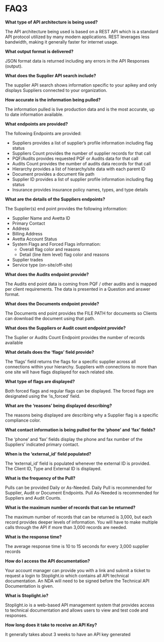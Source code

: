 # FAQ3

<div class="HtmlViewer"><p><strong>What type of API architecture is being used?</strong></p>
<p>The API architecture being used is based on a REST API which is a standard API protocol utilized by many modern applications. REST leverages less bandwidth, making it generally faster for internet usage.</p>
<p><strong>What output format is delivered?</strong></p>
<p>JSON format data is returned including any errors in the API Responses (output).</p>
<p><strong>What does the Supplier API search include?</strong></p>
<p>The supplier API search shows information specific to your apikey and only displays Suppliers connected to your organization.</p>
<p><strong>How accurate is the information being pulled?</strong></p>
<p>The information pulled is live production data and is the most accurate, up to date information available.</p>
<p><strong>What endpoints are provided?</strong></p>
<p>The following Endpoints are provided:</p>
<ul>
<li>Suppliers provides a list of supplier’s profile information including flag status</li>
<li>Suppliers Count provides the number of supplier records for that call</li>
<li>PQF/Audits provides requested PQF or Audits data for that call</li>
<li>Audits Count provides the number of audits data records for that call</li>
<li>Hierarchy provides a list of hierarchy/site data with each parent ID</li>
<li>Document provides a document file path</li>
<li>Supplier ID provides a list of supplier profile information including flag status</li>
<li>Insurance provides insurance policy names, types, and type details</li>
</ul>
<p><strong>What are the details of the Suppliers endpoints?</strong></p>
<p>The Supplier(s) end point provides the following information:</p>
<ul>
<li>Supplier Name and Avetta ID</li>
<li>Primary Contact</li>
<li>Address</li>
<li>Billing Address</li>
<li>Avetta Account Status</li>
<li>System Flags and Forced Flags information:
<ul>
<li>Overall flag color and reasons</li>
<li>Detail (line item level) flag color and reasons</li>
</ul>
</li>
<li>Supplier trades</li>
<li>Service type (on-site/off-site)</li>
</ul>
<p><strong>What does the Audits endpoint provide?</strong></p>
<p>The Audits end point data is coming from PQF / other audits and is mapped per client requirements. The data is presented in a Question and answer format.</p>
<p><strong>What does the Documents endpoint provide?</strong></p>
<p>The Documents end point provides the FILE PATH for documents so Clients can download the document using that path.</p>
<p><strong>What does the Suppliers or Audit count endpoint provide?</strong></p>
<p>The Suplier or Audits Count Endpoint provides the number of records available</p>
<p><strong>What details does the ‘flags’ field provide?</strong></p>
<p>The ‘flags’ field returns the flags for a specific supplier across all connections within your hierarchy. Suppliers with connections to more than one site will have flags displayed for each related site.</p>
<p><strong>What type of flags are displayed?</strong></p>
<p>Both forced flags and regular flags can be displayed. The forced flags are designated using the ‘is_forced’ field.</p>
<p><strong>What are the ‘reasons’ being displayed describing?</strong></p>
<p>The reasons being displayed are describing why a Supplier flag is a specific compliance color.</p>
<p><strong>What contact information is being pulled for the ‘phone’ and ‘fax’ fields?</strong></p>
<p>The ‘phone’ and ‘fax’ fields display the phone and fax number of the Suppliers’ indicated primary contact.</p>
<p><strong>When is the ‘external_id’ field populated?</strong></p>
<p>The ‘external_id’ field is populated whenever the external ID is provided. The Client ID, Type and External ID is displayed.</p>
<p><strong>What is the frequency of the Pull?</strong></p>
<p>Pulls can be provided Daily or As-Needed. Daily Pull is recommended for Supplier, Audit or Document Endpoints. Pull As-Needed is recommended for Suppliers and Audit Counts.</p>
<p><strong>What is the maximum number of records that can be returned?</strong></p>
<p>The maximum number of records that can be returned is 3,000, but each record provides deeper levels of information.  You will have to make multiple calls through the API if more than 3,000 records are needed.</p>
<p><strong>What is the response time?</strong></p>
<p>The average response time is 10 to 15 seconds for every 3,000 supplier records</p>
<p><strong>How do I access the API documentation?</strong></p>
<p>Your account manager can provide you with a link and submit a ticket to request a login to Stoplight.io which contains all API technical documentation. An NDA will need to be signed before the Technical API Documentation is given.</p>
<p><strong>What is Stoplight.io?</strong></p>
<p>Stoplight.io is a web-based API management system that provides access to technical documentation and allows users to view and test code and responses.</p>
<p><strong>How long does it take to receive an API Key?</strong></p>
<p>It generally takes about 3 weeks to have an API key generated</p>
</div>
